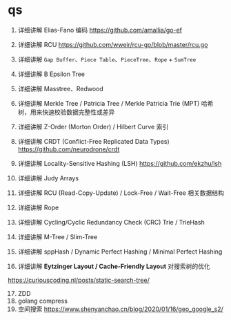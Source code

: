 # qs

1. 详细讲解 Elias-Fano 编码
   https://github.com/amallia/go-ef
2. 详细讲解 RCU
   https://github.com/wweir/rcu-go/blob/master/rcu.go
3. 详细讲解 `Gap Buffer`、`Piece Table`、`PieceTree`、`Rope` + `SumTree`

4. 详细讲解 B Epsilon Tree
5. 详细讲解 Masstree、Redwood
6. 详细讲解 Merkle Tree / Patricia Tree / Merkle Patricia Trie (MPT)
   哈希树，用来快速校验数据完整性或差异
7. 详细讲解 Z-Order (Morton Order) / Hilbert Curve 索引
8. 详细讲解 CRDT (Conflict-Free Replicated Data Types)
   https://github.com/neurodrone/crdt
9. 详细讲解 Locality-Sensitive Hashing (LSH)
   https://github.com/ekzhu/lsh
10. 详细讲解 Judy Arrays
11. 详细讲解 RCU (Read-Copy-Update) / Lock-Free / Wait-Free 相关数据结构
12. 详细讲解 Rope
13. 详细讲解 Cycling/Cyclic Redundancy Check (CRC) Trie / TrieHash
14. 详细讲解 M-Tree / Slim-Tree
15. 详细讲解 sppHash / Dynamic Perfect Hashing / Minimal Perfect Hashing
16. 详细讲解 **Eytzinger Layout / Cache-Friendly Layout** 对搜索树的优化

https://curiouscoding.nl/posts/static-search-tree/

17. ZDD
18. golang compress
19. 空间搜索
    https://www.shenyanchao.cn/blog/2020/01/16/geo_google_s2/
